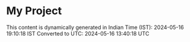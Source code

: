 # My Project

This content is dynamically generated in Indian Time (IST): 2024-05-16 19:10:18 IST
Converted to UTC: 2024-05-16 13:40:18 UTC
